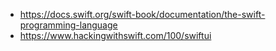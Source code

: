 - https://docs.swift.org/swift-book/documentation/the-swift-programming-language
- https://www.hackingwithswift.com/100/swiftui